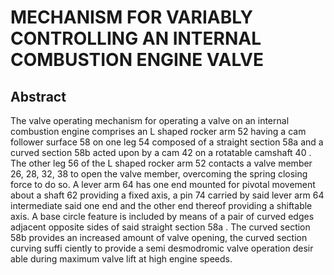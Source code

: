 # MECHANISM FOR VARIABLY CONTROLLING AN INTERNAL COMBUSTION ENGINE VALVE

## Abstract
The valve operating mechanism for operating a valve on an internal combustion engine comprises an L shaped rocker arm 52 having a cam follower surface 58 on one leg 54 composed of a straight section 58a and a curved section 58b acted upon by a cam 42 on a rotatable camshaft 40 . The other leg 56 of the L shaped rocker arm 52 contacts a valve member 26, 28, 32, 38 to open the valve member, overcoming the spring closing force to do so. A lever arm 64 has one end mounted for pivotal movement about a shaft 62 providing a fixed axis, a pin 74 carried by said lever arm 64 intermediate said one end and the other end thereof providing a shiftable axis. A base circle feature is included by means of a pair of curved edges adjacent opposite sides of said straight section 58a . The curved section 58b provides an increased amount of valve opening, the curved section curving suffi ciently to provide a semi desmodromic valve operation desir able during maximum valve lift at high engine speeds.
